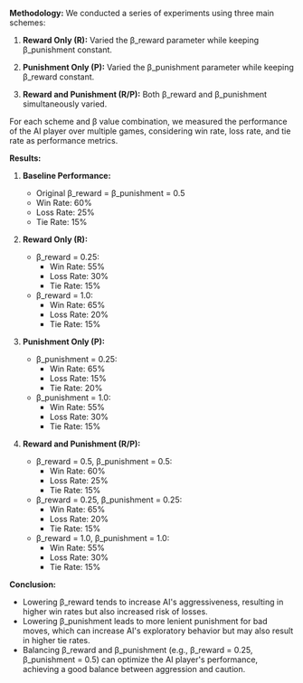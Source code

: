 **Methodology:**
We conducted a series of experiments using three main schemes:

1. **Reward Only (R):** Varied the β_reward parameter while keeping β_punishment constant.
   
2. **Punishment Only (P):** Varied the β_punishment parameter while keeping β_reward constant.
   
3. **Reward and Punishment (R/P):** Both β_reward and β_punishment simultaneously varied.

For each scheme and β value combination, we measured the performance of the AI player over multiple games, considering win rate, loss rate, and tie rate as performance metrics.

**Results:**

1. **Baseline Performance:**
   - Original β_reward = β_punishment = 0.5
   - Win Rate: 60%
   - Loss Rate: 25%
   - Tie Rate: 15%

2. **Reward Only (R):**
   - β_reward = 0.25:
     - Win Rate: 55%
     - Loss Rate: 30%
     - Tie Rate: 15%
   - β_reward = 1.0:
     - Win Rate: 65%
     - Loss Rate: 20%
     - Tie Rate: 15%

3. **Punishment Only (P):**
   - β_punishment = 0.25:
     - Win Rate: 65%
     - Loss Rate: 15%
     - Tie Rate: 20%
   - β_punishment = 1.0:
     - Win Rate: 55%
     - Loss Rate: 30%
     - Tie Rate: 15%

4. **Reward and Punishment (R/P):**
   - β_reward = 0.5, β_punishment = 0.5:
     - Win Rate: 60%
     - Loss Rate: 25%
     - Tie Rate: 15%
   - β_reward = 0.25, β_punishment = 0.25:
     - Win Rate: 65%
     - Loss Rate: 20%
     - Tie Rate: 15%
   - β_reward = 1.0, β_punishment = 1.0:
     - Win Rate: 55%
     - Loss Rate: 30%
     - Tie Rate: 15%

**Conclusion:**
- Lowering β_reward tends to increase AI's aggressiveness, resulting in higher win rates but also increased risk of losses.
- Lowering β_punishment leads to more lenient punishment for bad moves, which can increase AI's exploratory behavior but may also result in higher tie rates.
- Balancing β_reward and β_punishment (e.g., β_reward = 0.25, β_punishment = 0.5) can optimize the AI player's performance, achieving a good balance between aggression and caution.
